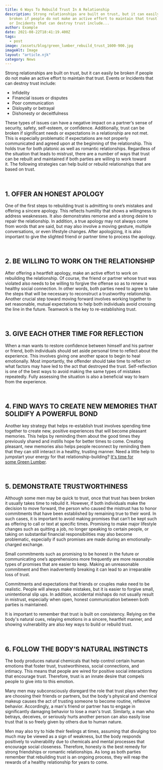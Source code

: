 ```yaml
---
title: 6 Ways To Rebuild Trust In A Relationship
description: Strong relationships are built on trust, but it can easily be
  broken if people do not make an active effort to maintain that trust. Events
  or Incidents that can destroy trust include...
author: Example
date: 2021-08-22T18:41:19.400Z
tags:
  - post
image: /assets/blog/green_lumber_rebuild_trust_1600-900.jpg
imageAlt: Image
layout: "article.njk"
category: News
---
```

Strong relationships are built on trust, but it can easily be broken if people do not make an active effort to maintain that trust. Events or Incidents that can destroy trust include:

* Infidelity
* Financial issues or disputes
* Poor communication
* Disloyalty or betrayal 
* Dishonesty or deceitfulness

These types of issues can have a negative impact on a partner’s sense of security, safety, self-esteem, or confidence. Additionally, trust can be broken if significant needs or expectations in a relationship are not met. This is especially problematic if expectations are not properly communicated and agreed upon at the beginning of the relationship. This holds true for both platonic as well as romantic relationships. Regardless of the situation that leads to mistrust, there are a number of ways that trust can be rebuilt and maintained if both parties are willing to work toward it. The following strategies can help build or rebuild relationships that are based on trust.

 

## 1. OFFER AN HONEST APOLOGY

One of the first steps to rebuilding trust is admitting to one’s mistakes and offering a sincere apology. This reflects humility that shows a willingness to address weaknesses. It also demonstrates remorse and a strong desire to repair the relationship. In addition, a true apology may not always come from words that are said, but may also involve a moving gesture, multiple conversations, or even lifestyle changes. After apologizing, it is also important to give the slighted friend or partner time to process the apology.

 

## 2. BE WILLING TO WORK ON THE RELATIONSHIP

After offering a heartfelt apology, make an active effort to work on rebuilding the relationship. Of course, the friend or partner whose trust was violated also needs to be willing to forgive the offense so as to renew a healthy social connection. In other words, both parties need to agree to take the steps that will be necessary to reconstruct a trustworthy relationship. Another crucial step toward moving forward involves working together to set reasonable, mutual expectations to help both individuals avoid crossing the line in the future. Teamwork is the key to re-establishing trust.

 

## 3. GIVE EACH OTHER TIME FOR REFLECTION

When a man wants to restore confidence between himself and his partner or friend, both individuals should set aside personal time to reflect about the experience. This involves giving one another space to begin to heal emotionally. Most importantly, the offender should take time to reflect on what factors may have led to the act that destroyed the trust. Self-reflection is one of the best ways to avoid making the same types of mistakes repeatedly. Fully assessing the situation is also a beneficial way to learn from the experience.

 

## 4. FIND WAYS TO CREATE NEW MEMORIES THAT SOLIDIFY A POWERFUL BOND

Another key strategy that helps re-establish trust involves spending time together to create new, positive experiences that will become pleasant memories. This helps by reminding them about the good times they previously shared and instills hope for better times to come. Creating pleasant, new memories also helps people reconnect by reminding them that they can still interact in a healthy, trusting manner. Need a little help to jumpstart your energy for that relationship-building? [It's time for some Green Lumber](http://greenlumber.com/pages/buy-now "Buy Now").

 

## 5. DEMONSTRATE TRUSTWORTHINESS  

Although some men may be quick to trust, once that trust has been broken it usually takes time to rebuild it. However, if both individuals make the decision to move forward, the person who caused the mistrust has to honor commitments that have been established by remaining true to their word. In such cases, it is important to avoid making promises that can’t be kept such as offering to call or text at specific times. Promising to make major lifestyle changes such as quitting a job, no longer speaking to certain people, or taking on substantial financial responsibilities may also become problematic, especially if such promises are made during an emotionally-charged exchange.

Small commitments such as promising to be honest in the future or communicating one’s apprehensions more frequently are more reasonable types of promises that are easier to keep. Making an unreasonable commitment and then inadvertently breaking it can lead to an irreparable loss of trust.

Commitments and expectations that friends or couples make need to be realistic. People will always make mistakes, but it is easier to forgive small, unintentional slip ups. In addition, accidental mishaps do not usually result in mistrust, especially when open, honest communication between both parties is maintained. 

It is important to remember that trust is built on consistency. Relying on the body's natural cues, relaying emotions in a sincere, heartfelt manner, and showing vulnerability are also key ways to build or rebuild trust.

 

## 6. FOLLOW THE BODY’S NATURAL INSTINCTS 

The body produces natural chemicals that help control certain human emotions that foster trust, trustworthiness, social connections, and intimacy. This means that people are wired for positive social interactions that encourage trust. Therefore, trust is an innate desire that compels people to give into to this emotion. 

Many men may subconsciously disregard the role that trust plays when they are choosing their friends or partners, but the body's physical and chemical makeup causes the act of trusting someone to become routine, reflexive behavior. Accordingly, a man's friend or partner has to engage in significantly damaging behavior to lose a man's trust. Similarly, a man who betrays, deceives, or seriously hurts another person can also easily lose trust that is so freely given by others due to human nature. 

Men may also try to hide their feelings at times, assuming that divulging too much may be viewed as a sign of weakness, but the body responds positively to vulnerability due to chemicals and mental processes that encourage social closeness. Therefore, honesty is the best remedy for strong friendships or romantic relationships. As long as both parties remember that rebuilding trust is an ongoing process, they will reap the rewards of a healthy relationship for years to come.